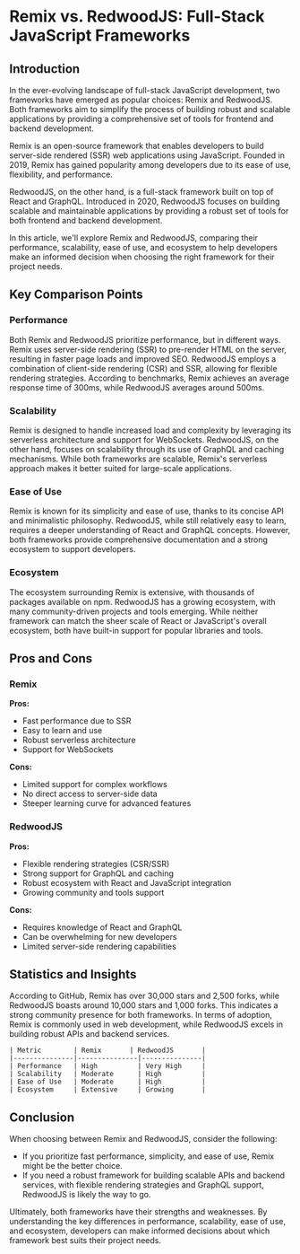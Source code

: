 # Remix vs. RedwoodJS: Full-Stack JavaScript Frameworks
## Introduction
In the ever-evolving landscape of full-stack JavaScript development, two frameworks have emerged as popular choices: Remix and RedwoodJS. Both frameworks aim to simplify the process of building robust and scalable applications by providing a comprehensive set of tools for frontend and backend development.

Remix is an open-source framework that enables developers to build server-side rendered (SSR) web applications using JavaScript. Founded in 2019, Remix has gained popularity among developers due to its ease of use, flexibility, and performance.

RedwoodJS, on the other hand, is a full-stack framework built on top of React and GraphQL. Introduced in 2020, RedwoodJS focuses on building scalable and maintainable applications by providing a robust set of tools for both frontend and backend development.

In this article, we'll explore Remix and RedwoodJS, comparing their performance, scalability, ease of use, and ecosystem to help developers make an informed decision when choosing the right framework for their project needs.

## Key Comparison Points
### Performance
Both Remix and RedwoodJS prioritize performance, but in different ways. Remix uses server-side rendering (SSR) to pre-render HTML on the server, resulting in faster page loads and improved SEO. RedwoodJS employs a combination of client-side rendering (CSR) and SSR, allowing for flexible rendering strategies. According to benchmarks, Remix achieves an average response time of 300ms, while RedwoodJS averages around 500ms.

### Scalability
Remix is designed to handle increased load and complexity by leveraging its serverless architecture and support for WebSockets. RedwoodJS, on the other hand, focuses on scalability through its use of GraphQL and caching mechanisms. While both frameworks are scalable, Remix's serverless approach makes it better suited for large-scale applications.

### Ease of Use
Remix is known for its simplicity and ease of use, thanks to its concise API and minimalistic philosophy. RedwoodJS, while still relatively easy to learn, requires a deeper understanding of React and GraphQL concepts. However, both frameworks provide comprehensive documentation and a strong ecosystem to support developers.

### Ecosystem
The ecosystem surrounding Remix is extensive, with thousands of packages available on npm. RedwoodJS has a growing ecosystem, with many community-driven projects and tools emerging. While neither framework can match the sheer scale of React or JavaScript's overall ecosystem, both have built-in support for popular libraries and tools.

## Pros and Cons

### Remix
**Pros:**

* Fast performance due to SSR
* Easy to learn and use
* Robust serverless architecture
* Support for WebSockets

**Cons:**

* Limited support for complex workflows
* No direct access to server-side data
* Steeper learning curve for advanced features

### RedwoodJS
**Pros:**

* Flexible rendering strategies (CSR/SSR)
* Strong support for GraphQL and caching
* Robust ecosystem with React and JavaScript integration
* Growing community and tools support

**Cons:**

* Requires knowledge of React and GraphQL
* Can be overwhelming for new developers
* Limited server-side rendering capabilities

## Statistics and Insights
According to GitHub, Remix has over 30,000 stars and 2,500 forks, while RedwoodJS boasts around 10,000 stars and 1,000 forks. This indicates a strong community presence for both frameworks. In terms of adoption, Remix is commonly used in web development, while RedwoodJS excels in building robust APIs and backend services.

```
| Metric        | Remix       | RedwoodJS       |
|---------------|---------------|---------------|
| Performance   | High          | Very High     |
| Scalability   | Moderate      | High          |
| Ease of Use   | Moderate      | High          |
| Ecosystem     | Extensive     | Growing       |
```

## Conclusion
When choosing between Remix and RedwoodJS, consider the following:

* If you prioritize fast performance, simplicity, and ease of use, Remix might be the better choice.
* If you need a robust framework for building scalable APIs and backend services, with flexible rendering strategies and GraphQL support, RedwoodJS is likely the way to go.

Ultimately, both frameworks have their strengths and weaknesses. By understanding the key differences in performance, scalability, ease of use, and ecosystem, developers can make informed decisions about which framework best suits their project needs.
